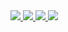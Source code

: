 <!--[![Hits](https://hits.seeyoufarm.com/api/count/incr/badge.svg?url=https%3A%2F%2Fgithub.com%2Fl4ven&count_bg=%23202020&title_bg=%23404040&icon=&icon_color=%23E7E7E7&title=hits&edge_flat=false)](https://github.com/L4VEN)

### Hello, World! 👋
#### I am currently studying [software development](https://github.com/L4VEN) at Gyeongbuk Software High School. <br/>

<img src="https://github-readme-stats.vercel.app/api?username=l4ven&theme=dark&bg_color=00000000&border_color=00000000" /><img src="https://github-readme-stats.vercel.app/api/top-langs/?username=l4ven&layout=compact&theme=dark&bg_color=00000000&border_color=00000000" />
-->

<!--<a href="https://next.ossinsight.io/widgets/official/compose-user-dashboard-stats?user_id=109652025" target="_blank" style="display: block" align="center">
  <picture>
    <source media="(prefers-color-scheme: dark)" srcset="https://next.ossinsight.io/widgets/official/compose-user-dashboard-stats/thumbnail.png?user_id=109652025&image_size=auto&color_scheme=dark" width="771" height="auto">
    <img alt="Dashboard stats of @L4VEN" src="https://next.ossinsight.io/widgets/official/compose-user-dashboard-stats/thumbnail.png?user_id=109652025&image_size=auto&color_scheme=light" width="771" height="auto">
  </picture>
</a>-->

<div>
  <a href="https://laven.vercel.app" target="_blank">
    <img src="https://img.shields.io/badge/Portfolio-404040?style=for-the-badge&logo=notion&logoColor=white"/>
  </a>
  <a href="https://discord.com/users/536079116450004993" target="_blank">    
    <img src="https://img.shields.io/badge/Discord-7289da?style=for-the-badge&logo=discord&logoColor=white"/>
  </a>
  <a href="https://www.instagram.com/laven_dev/" target="_blank">
    <img src="https://img.shields.io/badge/Instagram-eb347a?style=for-the-badge&logo=instagram&logoColor=white"/>
  </a>
  <a href="mailto:"pllo13551@gmail.com">    
    <img src="https://img.shields.io/badge/gmail-d6290b?style=for-the-badge&logo=gmail&logoColor=white""/>
  </a>
</div>
